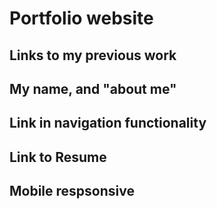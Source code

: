 # Portfolio website

## Links to my previous work 
## My name, and "about me" 
## Link in navigation functionality 
## Link to Resume
## Mobile respsonsive
